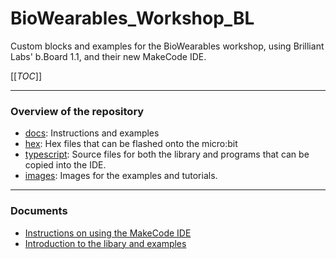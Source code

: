 # BioWearables_Workshop_BL

Custom blocks and examples for the BioWearables workshop, using Brilliant Labs' b.Board 1.1, and their new MakeCode IDE.

[[_TOC_]]

----

### Overview of the repository

- [docs](./docs/): Instructions and examples
- [hex](./hex/): Hex files that can be flashed onto the micro:bit
- [typescript](./typescript/): Source files for both the library and programs that can be copied into the IDE.
- [images](./images/): Images for the examples and tutorials.

----

### Documents 

- [Instructions on using the MakeCode IDE](../docs/IDE_instructions.md)
- [Introduction to the libary and examples](../docs/library_examples.md)

